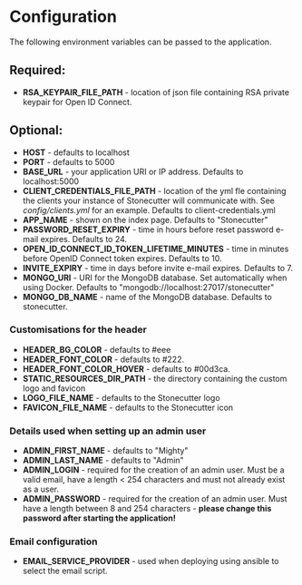# Configuration

The following environment variables can be passed to the application.

## Required:

- **RSA_KEYPAIR_FILE_PATH** - location of json file containing RSA private keypair for Open ID Connect.
 
## Optional:

- **HOST** - defaults to localhost
- **PORT** - defaults to 5000
- **BASE_URL** - your application URI or IP address. Defaults to localhost:5000
- **CLIENT_CREDENTIALS_FILE_PATH** - location of the yml fle containing the clients your instance of Stonecutter will communicate with. See *config/clients.yml* for an example. Defaults to client-credentials.yml
- **APP_NAME** - shown on the index page. Defaults to "Stonecutter"
- **PASSWORD_RESET_EXPIRY** - time in hours before reset password e-mail expires. Defaults to 24.
- **OPEN_ID_CONNECT_ID_TOKEN_LIFETIME_MINUTES** - time in minutes before OpenID Connect token expires. Defaults to 10.
- **INVITE_EXPIRY** - time in days before invite e-mail expires. Defaults to 7.
- **MONGO_URI** - URI for the MongoDB database. Set automatically when using Docker. Defaults to "mongodb://localhost:27017/stonecutter"
- **MONGO_DB_NAME** - name of the MongoDB database. Defaults to stonecutter.

### Customisations for the header

- **HEADER_BG_COLOR** - defaults to #eee
- **HEADER_FONT_COLOR** - defaults to #222.
- **HEADER_FONT_COLOR_HOVER** - defaults to #00d3ca.
- **STATIC_RESOURCES_DIR_PATH** - the directory containing the custom logo and favicon
- **LOGO_FILE_NAME** - defaults to the Stonecutter logo
- **FAVICON_FILE_NAME** - defaults to the Stonecutter icon

### Details used when setting up an admin user

- **ADMIN_FIRST_NAME** - defaults to "Mighty"
- **ADMIN_LAST_NAME** - defaults to "Admin"
- **ADMIN_LOGIN** - required for the creation of an admin user. Must be a valid email, have a length < 254 characters and must not already exist as a user.
- **ADMIN_PASSWORD** - required for the creation of an admin user. Must have a length between 8 and 254 characters - **please change this password after starting the application!**

### Email configuration

- **EMAIL_SERVICE_PROVIDER** - used when deploying using ansible to select the email script.
